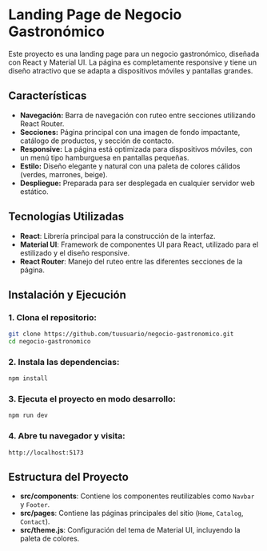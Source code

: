 # Landing Page de Negocio Gastronómico

Este proyecto es una landing page para un negocio gastronómico, diseñada con React y Material UI. La página es completamente responsive y tiene un diseño atractivo que se adapta a dispositivos móviles y pantallas grandes.

## Características

- **Navegación:** Barra de navegación con ruteo entre secciones utilizando React Router.
- **Secciones:** Página principal con una imagen de fondo impactante, catálogo de productos, y sección de contacto.
- **Responsive:** La página está optimizada para dispositivos móviles, con un menú tipo hamburguesa en pantallas pequeñas.
- **Estilo:** Diseño elegante y natural con una paleta de colores cálidos (verdes, marrones, beige).
- **Despliegue:** Preparada para ser desplegada en cualquier servidor web estático.

## Tecnologías Utilizadas

- **React**: Librería principal para la construcción de la interfaz.
- **Material UI**: Framework de componentes UI para React, utilizado para el estilizado y el diseño responsive.
- **React Router**: Manejo del ruteo entre las diferentes secciones de la página.

## Instalación y Ejecución

### 1. Clona el repositorio:

```bash
git clone https://github.com/tuusuario/negocio-gastronomico.git
cd negocio-gastronomico
```

### 2. Instala las dependencias:

```bash
npm install
```

### 3. Ejecuta el proyecto en modo desarrollo:

```bash
npm run dev
```

### 4. Abre tu navegador y visita:

```
http://localhost:5173
```

## Estructura del Proyecto

- **src/components**: Contiene los componentes reutilizables como `Navbar` y `Footer`.
- **src/pages**: Contiene las páginas principales del sitio (`Home`, `Catalog`, `Contact`).
- **src/theme.js**: Configuración del tema de Material UI, incluyendo la paleta de colores.

